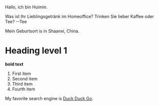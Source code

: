 Hallo, ich bin Huimin.

Was ist Ihr Lieblingsgetränk im Homeoffice? Trinken Sie lieber Kaffee oder Tee? --Tee

Mein Geburtsort is in Shaanxi, China.

# Heading level 1
**bold text**

1. First item
2. Second item
3. Third item
4. Fourth item

My favorite search engine is [Duck Duck Go](https://duckduckgo.com).
